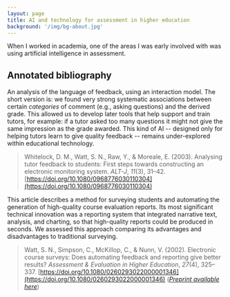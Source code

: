 ```yaml
---
layout: page
title: AI and technology for assessment in higher education
background: '/img/bg-about.jpg'
---
```


When I worked in academia, one of the areas I was early involved with
was using artificial intelligence in assessment. 

## Annotated bibliography

An analysis of the language of feedback, using an interaction model. The short
version is: we found very strong systematic associations between certain
*categories* of comment (e.g., asking questions) and the derived grade. This
allowed us to develop later tools that help support and train tutors, for
example: if a tutor asked too many questions it might not give the same
impression as the grade awarded. This kind of AI -- designed only for helping
tutors learn to give quality feedback -- remains under-explored within
educational technology.

> Whitelock, D. M., Watt, S. N., Raw, Y., & Moreale, E. (2003). Analysing tutor
> feedback to students: First steps towards constructing an electronic
> monitoring system. *ALT-J*, *11*(3), 31–42.
> [https://doi.org/10.1080/0968776030110304](https://doi.org/10.1080/0968776030110304)

This article describes a method for surveying students and automating the
generation of high-quality course evaluation reports. Its most significant
technical innovation was a reporting system that integrated narrative text,
analysis, and charting, so that high-quality reports could be produced in
seconds. We assessed this approach comparing its advantages and disadvantages to
traditional surveying.

> Watt, S. N., Simpson, C., McKillop, C., & Nunn, V. (2002). Electronic course
> surveys: Does automating feedback and reporting give better results?
> *Assessment & Evaluation in Higher Education*, *27*(4), 325–337.
> [https://doi.org/10.1080/0260293022000001346](https://doi.org/10.1080/0260293022000001346)
> ([*Preprint available here*](/))
